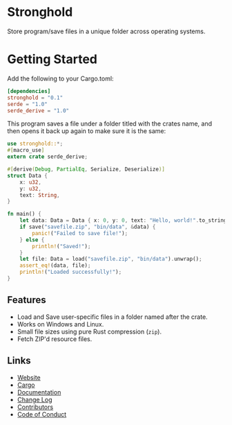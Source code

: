 # Stronghold
Store program/save files in a unique folder across operating systems.

# Getting Started
Add the following to your Cargo.toml:

```toml
[dependencies]
stronghold = "0.1"
serde = "1.0"
serde_derive = "1.0"
```

This program saves a file under a folder titled with the crates name, and then opens it back up
again to make sure it is the same:

```rust
use stronghold::*;
#[macro_use]
extern crate serde_derive;

#[derive(Debug, PartialEq, Serialize, Deserialize)]
struct Data {
    x: u32,
    y: u32,
    text: String,
}

fn main() {
    let data: Data = Data { x: 0, y: 0, text: "Hello, world!".to_string() };
    if save("savefile.zip", "bin/data", &data) {
        panic!("Failed to save file!");
    } else {
        println!("Saved!");
    }
    let file: Data = load("savefile.zip", "bin/data").unwrap();
    assert_eq!(data, file);
    println!("Loaded successfully!");
}
```

## Features
* Load and Save user-specific files in a folder named after the crate.
* Works on Windows and Linux.
* Small file sizes using pure Rust compression (`zip`).
* Fetch ZIP'd resource files.

## Links
* [Website](https://jeronaldaron.plopgrizzly.com/stronghold)
* [Cargo](https://crates.io/crates/stronghold)
* [Documentation](https://docs.rs/stronghold)
* [Change Log](https://jeronaldaron.plopgrizzly.com/stronghold/changelog)
* [Contributors](https://jeronaldaron.plopgrizzly.com/stronghold/contributors)
* [Code of Conduct](https://jeronaldaron.plopgrizzly.com/stronghold/codeofconduct)
